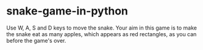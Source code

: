 # snake-game-in-python

Use W, A, S and D keys to move the snake. Your aim in this game is to make the snake eat as many apples, which appears as red rectangles, as you can before the game's over.
